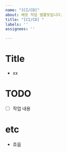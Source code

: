 ```yaml
---
name: "[CI/CD]"
about: 배포 작업 템플릿입니다.
title: "[CI/CD] "
labels: ''
assignees: ''

---
```


# Title

- xx

# TODO

- [ ] 작업 내용

# etc

- 흐읍
